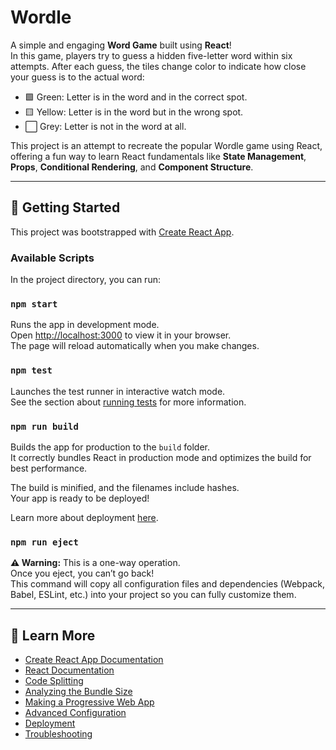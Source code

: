 # Wordle 
A simple and engaging **Word Game** built using **React**!  
In this game, players try to guess a hidden five-letter word within six attempts. After each guess, the tiles change color to indicate how close your guess is to the actual word:
- 🟩 Green: Letter is in the word and in the correct spot.
- 🟨 Yellow: Letter is in the word but in the wrong spot.
- ⬜ Grey: Letter is not in the word at all.

This project is an attempt to recreate the popular Wordle game using React, offering a fun way to learn React fundamentals like **State Management**, **Props**, **Conditional Rendering**, and **Component Structure**.

---

## 🚀 Getting Started

This project was bootstrapped with [Create React App](https://github.com/facebook/create-react-app).

### Available Scripts

In the project directory, you can run:

### `npm start`
Runs the app in development mode.  
Open [http://localhost:3000](http://localhost:3000) to view it in your browser.  
The page will reload automatically when you make changes.

### `npm test`
Launches the test runner in interactive watch mode.  
See the section about [running tests](https://facebook.github.io/create-react-app/docs/running-tests) for more information.

### `npm run build`
Builds the app for production to the `build` folder.  
It correctly bundles React in production mode and optimizes the build for best performance.

The build is minified, and the filenames include hashes.  
Your app is ready to be deployed!

Learn more about deployment [here](https://facebook.github.io/create-react-app/docs/deployment).

### `npm run eject`
**⚠️ Warning:** This is a one-way operation.  
Once you eject, you can’t go back!  
This command will copy all configuration files and dependencies (Webpack, Babel, ESLint, etc.) into your project so you can fully customize them.

---

## 📄 Learn More

- [Create React App Documentation](https://facebook.github.io/create-react-app/docs/getting-started)
- [React Documentation](https://reactjs.org/)
- [Code Splitting](https://facebook.github.io/create-react-app/docs/code-splitting)
- [Analyzing the Bundle Size](https://facebook.github.io/create-react-app/docs/analyzing-the-bundle-size)
- [Making a Progressive Web App](https://facebook.github.io/create-react-app/docs/making-a-progressive-web-app)
- [Advanced Configuration](https://facebook.github.io/create-react-app/docs/advanced-configuration)
- [Deployment](https://facebook.github.io/create-react-app/docs/deployment)
- [Troubleshooting](https://facebook.github.io/create-react-app/docs/troubleshooting#npm-run-build-fails-to-minify)
